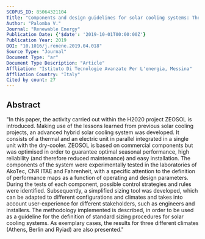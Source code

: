```yaml
---
SCOPUS_ID: 85064321104
Title: "Components and design guidelines for solar cooling systems: The experience of ZEOSOL"
Author: "Palomba V."
Journal: "Renewable Energy"
Publication Date: {'$date': '2019-10-01T00:00:00Z'}
Publication Year: 2019
DOI: "10.1016/j.renene.2019.04.018"
Source Type: "Journal"
Document Type: "ar"
Document Type Description: "Article"
Affliation: "Istituto Di Tecnologie Avanzate Per L'energia, Messina"
Affliation Country: "Italy"
Cited by count: 27
---
```


## Abstract
"In this paper, the activity carried out within the H2020 project ZEOSOL is introduced. Making use of the lessons learned from previous solar cooling projects, an advanced hybrid solar cooling system was developed. It consists of a thermal and an electric unit in parallel integrated in a single unit with the dry-cooler. ZEOSOL is based on commercial components but was optimised in order to guarantee optimal seasonal performance, high reliability (and therefore reduced maintenance) and easy installation. The components of the system were experimentally tested in the laboratories of AkoTec, CNR ITAE and Fahrenheit, with a specific attention to the definition of performance maps as a function of operating and design parameters. During the tests of each component, possible control strategies and rules were identified. Subsequently, a simplified sizing tool was developed, which can be adapted to different configurations and climates and takes into account user-experience for different stakeholders, such as engineers and installers. The methodology implemented is described, in order to be used as a guideline for the definition of standard sizing procedures for solar cooling systems. As exemplary cases, the results for three different climates (Athens, Berlin and Ryiad) are also presented."
